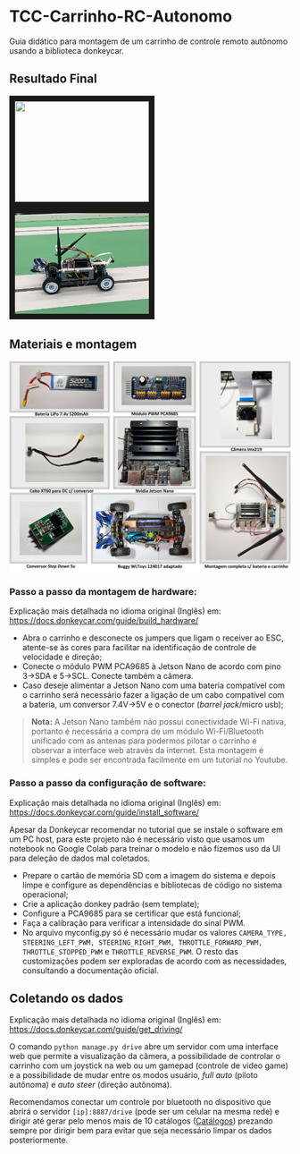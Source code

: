 # TCC-Carrinho-RC-Autonomo
Guia didático para montagem de um carrinho de controle remoto autônomo usando a biblioteca donkeycar.

## Resultado Final
<a href="https://www.youtube.com/watch?v=4T0594B4K40&v=4T0594B4K40
" target="_blank"><img src="http://img.youtube.com/vi/4T0594B4K40/0.jpg" 
 width="240" height="180" border="10" /></a>
&emsp; &emsp; &emsp; <a href="http://vimeo.com/865403276
" target="_blank"><img src="/Imagens/Video_Vimeo.png" 
 width="240" height="180" border="10"/></a>
## Materiais e montagem
<img src="/Imagens/Materiais.png">

### Passo a passo da montagem de hardware:
Explicação mais detalhada no idioma original (Inglês) em: https://docs.donkeycar.com/guide/build_hardware/
- Abra o carrinho e desconecte os jumpers que ligam o receiver ao ESC, atente-se às cores para facilitar na identificação de controle de velocidade e direção;
- Conecte o módulo PWM PCA9685 à Jetson Nano de acordo com pino 3->SDA e 5->SCL. Conecte também a câmera.
- Caso deseje alimentar a Jetson Nano com uma bateria compatível com o carrinho será necessário fazer a ligação de um cabo compatível com a bateria, um conversor 7.4V->5V e o conector (*barrel jack*/micro usb);
> **Nota:** A Jetson Nano também não possui conectividade Wi-Fi nativa, portanto é necessária a compra de um módulo Wi-Fi/Bluetooth unificado com as antenas para podermos pilotar o carrinho e observar a interface web através da internet. Esta montagem é simples e pode ser encontrada facilmente em um tutorial no Youtube.
### Passo a passo da configuração de software:
Explicação mais detalhada no idioma original (Inglês) em: https://docs.donkeycar.com/guide/install_software/

Apesar da Donkeycar recomendar no tutorial que se instale o software em um PC host, para este projeto não é necessário visto que usamos um notebook no Google Colab para treinar o modelo e não fizemos uso da UI para deleção de dados mal coletados.

- Prepare o cartão de memória SD com a imagem do sistema e depois limpe e configure as dependências e bibliotecas de código no sistema operacional;
- Crie a aplicação donkey padrão (sem template);
- Configure a PCA9685 para se certificar que está funcional;
- Faça a calibração para verificar a intensidade do sinal PWM.
- No arquivo myconfig.py só é necessário mudar os valores `CAMERA_TYPE, STEERING_LEFT_PWM, STEERING_RIGHT_PWM, THROTTLE_FORWARD_PWM, THROTTLE_STOPPED_PWM` e `THROTTLE_REVERSE_PWM`. O resto das customizações podem ser exploradas de acordo com as necessidades, consultando a documentação oficial.
## Coletando os dados
Explicação mais detalhada no idioma original (Inglês) em: https://docs.donkeycar.com/guide/get_driving/

O comando `python manage.py drive` abre um servidor com uma interface web que permite a visualização da câmera, a possibilidade de controlar o carrinho com um joystick na web ou um gamepad (controle de video game) e a possibilidade de mudar entre os modos usuário, *full auto* (piloto autônoma) e *auto steer* (direção autônoma).

Recomendamos conectar um controle por bluetooth no dispositivo que abrirá o servidor `[ip]:8887/drive` (pode ser um celular na mesma rede) e dirigir até gerar pelo menos mais de 10 catálogos ([Catálogos](/Catalogos.pdf)) prezando sempre por dirigir bem para evitar que seja necessário limpar os dados posteriormente.
